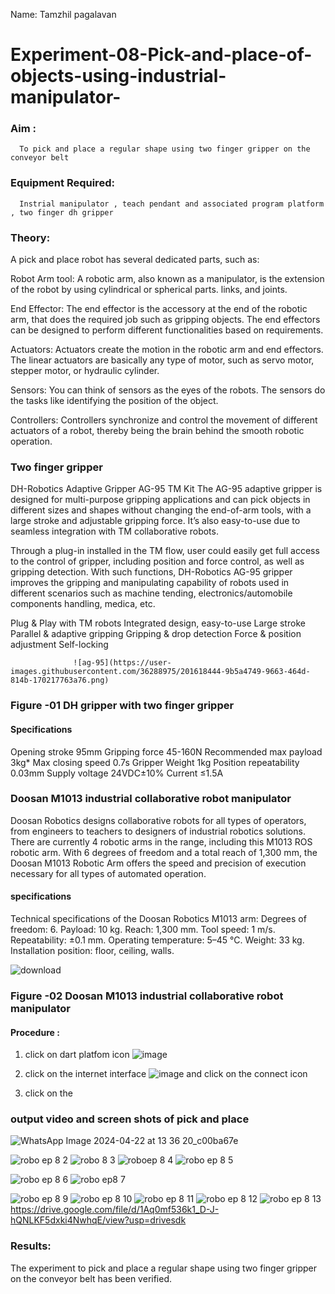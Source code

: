 Name: Tamzhil pagalavan

# Experiment-08-Pick-and-place-of-objects-using-industrial-manipulator-

### Aim :
      To pick and place a regular shape using two finger gripper on the conveyor belt 
### Equipment Required: 
      Instrial manipulator , teach pendant and associated program platform , two finger dh gripper 
      
### Theory: 

A pick and place robot has several dedicated parts, such as:

Robot Arm tool: A robotic arm, also known as a manipulator, is the extension of the robot by using cylindrical or spherical parts. links, and joints.

End Effector: The end effector is the accessory at the end of the robotic arm, that does the required job such as gripping objects. The end effectors can be designed to perform different functionalities based on requirements.

Actuators: Actuators create the motion in the robotic arm and end effectors. The linear actuators are basically any type of motor, such as servo motor, stepper motor, or hydraulic cylinder.

Sensors: You can think of sensors as the eyes of the robots. The sensors do the tasks like identifying the position of the object.

Controllers: Controllers synchronize and control the movement of different actuators of a robot, thereby being the brain behind the smooth robotic operation.


### Two finger gripper 

DH-Robotics
Adaptive Gripper AG-95 TM Kit
The AG-95 adaptive gripper is designed for multi-purpose gripping applications and can pick objects in different sizes and shapes without changing the end-of-arm tools, with a large stroke and adjustable gripping force. It’s also easy-to-use due to seamless integration with TM collaborative robots.

Through a plug-in installed in the TM flow, user could easily get full access to the control of gripper, including position and force control, as well as gripping detection. With such functions, DH-Robotics AG-95 gripper improves the gripping and manipulating capability of robots used in different scenarios such as machine tending, electronics/automobile components handling, medica, etc.

Plug & Play with TM robots
Integrated design, easy-to-use
Large stroke
Parallel & adaptive gripping
Gripping & drop detection
Force & position adjustment
Self-locking

                  ![ag-95](https://user-images.githubusercontent.com/36288975/201618444-9b5a4749-9663-464d-814b-170217763a76.png)
### Figure -01 DH gripper with two finger gripper 

#### Specifications

Opening stroke	95mm
Gripping force 	45-160N
Recommended max payload	3kg*
Max closing speed	0.7s
Gripper Weight	1kg
Position repeatability	0.03mm
Supply voltage	24VDC±10%
Current	≤1.5A



### Doosan M1013 industrial collaborative robot manipulator 
Doosan Robotics designs collaborative robots for all types of operators, from engineers to teachers to designers of industrial robotics solutions. There are currently 4 robotic arms in the range, including this M1013 ROS robotic arm. With 6 degrees of freedom and a total reach of 1,300 mm, the Doosan M1013 Robotic Arm offers the speed and precision of execution necessary for all types of automated operation.

#### specifications 
Technical specifications of the Doosan Robotics M1013 arm:
Degrees of freedom: 6.
Payload: 10 kg.
Reach: 1,300 mm.
Tool speed: 1 m/s.
Repeatability: ±0.1 mm.
Operating temperature: 5–45 °C.
Weight: 33 kg.
Installation position: floor, ceiling, walls.



![download](https://user-images.githubusercontent.com/36288975/201624230-89cc83ff-cecd-49ea-84c6-c67066e9d157.jpg)

### Figure -02 Doosan M1013 industrial collaborative robot manipulator 

#### Procedure : 

1. click on dart platfom icon ![image](https://user-images.githubusercontent.com/36288975/201621038-f1248586-5c20-40fd-8a74-68c7d8b44939.png)
2. click on the internet interface 
![image](https://user-images.githubusercontent.com/36288975/201621235-3b8b46a9-3c19-4207-9ea2-6a7954eb6135.png)
and click on the connect icon 

3. click on the 


















### output video and screen shots of pick and place 
![WhatsApp Image 2024-04-22 at 13 36 20_c00ba67e](https://github.com/hema-dharshini5/Experiment-08-Pick-and-place-of-objects-using-industrial-manipulator-/assets/147117728/fca45601-411b-490b-bffd-d5e3ca686950)

![robo ep 8 2](https://github.com/hema-dharshini5/Experiment-08-Pick-and-place-of-objects-using-industrial-manipulator-/assets/147117728/179ae76d-d978-4d98-96cc-917cf2e3ac7f)
![robo 8 3](https://github.com/hema-dharshini5/Experiment-08-Pick-and-place-of-objects-using-industrial-manipulator-/assets/147117728/400a950f-0a6a-4f98-a19a-e2d5b7ea4089)
![roboep 8 4](https://github.com/hema-dharshini5/Experiment-08-Pick-and-place-of-objects-using-industrial-manipulator-/assets/147117728/da2b1f41-5dba-49d4-b06a-465ff4464b0c)
![robo ep 8 5](https://github.com/hema-dharshini5/Experiment-08-Pick-and-place-of-objects-using-industrial-manipulator-/assets/147117728/1c7df273-32e9-4ddc-aa4a-54c586f9e47b)

![robo ep 8 6](https://github.com/hema-dharshini5/Experiment-08-Pick-and-place-of-objects-using-industrial-manipulator-/assets/147117728/9801c0dd-c9cf-445c-8cc8-8204f1c56c7b)
![robo ep8 7](https://github.com/hema-dharshini5/Experiment-08-Pick-and-place-of-objects-using-industrial-manipulator-/assets/147117728/7da946a0-8fab-4732-a980-95f3ab05896f)

![robo ep 8 9](https://github.com/hema-dharshini5/Experiment-08-Pick-and-place-of-objects-using-industrial-manipulator-/assets/147117728/f20ae3a3-e3a0-4277-a543-6103ec04e708)
![robo ep 8 10](https://github.com/hema-dharshini5/Experiment-08-Pick-and-place-of-objects-using-industrial-manipulator-/assets/147117728/c5e157f3-ec23-446d-95f3-752480ffc9bb)
![robo ep 8 11](https://github.com/hema-dharshini5/Experiment-08-Pick-and-place-of-objects-using-industrial-manipulator-/assets/147117728/a5512a77-82aa-4b7e-ace9-7bc4ac70dbc2)
![robo ep 8 12](https://github.com/hema-dharshini5/Experiment-08-Pick-and-place-of-objects-using-industrial-manipulator-/assets/147117728/ef2c69db-3da7-4f59-97d1-fd329b56d2ad)
![robo ep 8 13](https://github.com/hema-dharshini5/Experiment-08-Pick-and-place-of-objects-using-industrial-manipulator-/assets/147117728/981ed4fb-8de7-4455-a51f-68bafa1c4e6d)
https://drive.google.com/file/d/1Aq0mf536k1_D-J-hQNLKF5dxki4NwhqE/view?usp=drivesdk





### Results: 
The experiment to pick and place a regular shape using two finger gripper on the conveyor belt has been verified.






